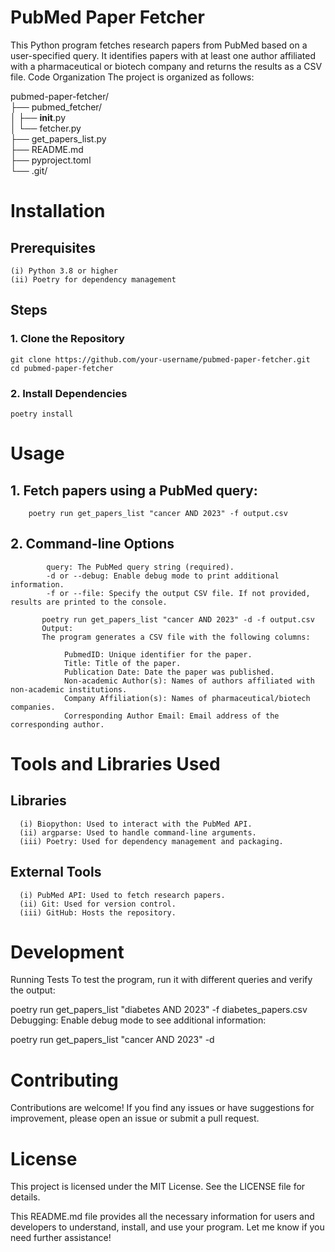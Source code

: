 # PubMed Paper Fetcher
This Python program fetches research papers from PubMed based on a user-specified query. It identifies papers with at least one author affiliated with a pharmaceutical or biotech company and returns the results as a CSV file.
Code Organization
The project is organized as follows:

pubmed-paper-fetcher/                                                                                                                                                  
├── pubmed_fetcher/              
│   ├── __init__.py              
│   └── fetcher.py              
├── get_papers_list.py          
├── README.md                    
├── pyproject.toml               
└── .git/                        

# Installation
## Prerequisites
    (i) Python 3.8 or higher
    (ii) Poetry for dependency management


## Steps
   ### 1. Clone the Repository
    git clone https://github.com/your-username/pubmed-paper-fetcher.git
    cd pubmed-paper-fetcher
   ### 2. Install Dependencies
    poetry install

# Usage
 ## 1. Fetch papers using a PubMed query:
        poetry run get_papers_list "cancer AND 2023" -f output.csv
 ## 2. Command-line Options
            query: The PubMed query string (required).
            -d or --debug: Enable debug mode to print additional information.
            -f or --file: Specify the output CSV file. If not provided, results are printed to the console.

           poetry run get_papers_list "cancer AND 2023" -d -f output.csv
           Output:
           The program generates a CSV file with the following columns:

                PubmedID: Unique identifier for the paper.
                Title: Title of the paper.
                Publication Date: Date the paper was published.                
                Non-academic Author(s): Names of authors affiliated with non-academic institutions.                
                Company Affiliation(s): Names of pharmaceutical/biotech companies.
                Corresponding Author Email: Email address of the corresponding author.

# Tools and Libraries Used
   ## Libraries
      (i) Biopython: Used to interact with the PubMed API.
      (ii) argparse: Used to handle command-line arguments.
      (iii) Poetry: Used for dependency management and packaging.
   ## External Tools
      (i) PubMed API: Used to fetch research papers.
      (ii) Git: Used for version control.
      (iii) GitHub: Hosts the repository.

# Development
Running Tests
To test the program, run it with different queries and verify the output:

poetry run get_papers_list "diabetes AND 2023" -f diabetes_papers.csv
Debugging: Enable debug mode to see additional information:

poetry run get_papers_list "cancer AND 2023" -d
# Contributing
Contributions are welcome! If you find any issues or have suggestions for improvement, please open an issue or submit a pull request.

# License
This project is licensed under the MIT License. See the LICENSE file for details.

This README.md file provides all the necessary information for users and developers to understand, install, and use your program. Let me know if you need further assistance!

